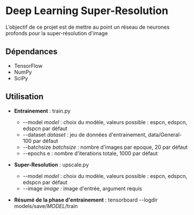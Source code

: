 # Deep Learning Super-Resolution
L’objectif de ce projet est de mettre au point un réseau de neurones profonds pour la super-résolution d'image

## Dépendances
* TensorFlow
* NumPy
* SciPy

## Utilisation

* **Entrainement** : train.py
  * --model *model* : choix du modèle, valeurs possible : espcn, edspcn, edspcn par défaut
  * --dataset *dataset* : jeu de données d'entrainement, data/General-100 par défaut
  * --batchsize *batchsize* : nombre d'images par epoque, 20 par défaut
  * --epochs e : nombre d'iterations totale, 1000 par défaut

* **Super-Resolution** : upscale.py
  * --model *model* : choix du modèle, valeurs possible : espcn, edspcn, edspcn par défaut
  * --image *image* : image d'entrée, argument requis
    
* **Résumé de la phase d'entrainement** : tensorboard --logdir models/save/*MODEL*/train
